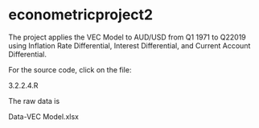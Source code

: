 # econometricproject2


The project applies the VEC Model to AUD/USD from Q1 1971 to Q22019 using Inflation Rate Differential, Interest Differential,
and Current Account Differential.

For the source code, click on the file:

3.2.2.4.R

The raw data is

Data-VEC Model.xlsx
